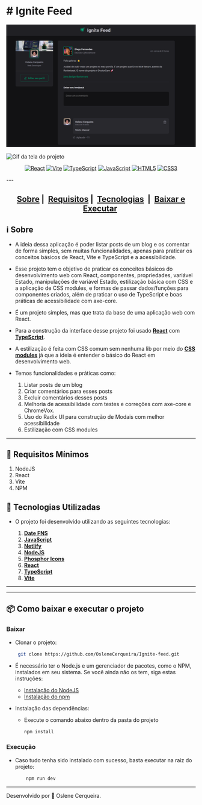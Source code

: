 # # Ignite Feed

![Print da tela do projeto](./src/assets/print-projeto.png)


![Gif da tela do projeto](./src/assets/gif-projeto-exc.gif)

<div align="center">

[![React](https://img.shields.io/badge/-React-black?style=flat&logo=react&link=https://react.dev)](https://react.dev/) [![Vite](https://img.shields.io/badge/-Vite-%23646CFF.svg?style=flat&logo=vite&logoColor=white&link=https://vitejs.dev/)](https://vitejs.dev/) [![TypeScript](https://img.shields.io/badge/-TypeScript-%23007ACC?style=?style=flat-square&logo=typescript&logoColor=white&link=https://www.typescriptlang.org/)](https://www.typescriptlang.org/) [![JavaScript](https://img.shields.io/badge/-JavaScript-%23323330.svg?style=flat&logo=javascript&link=https://www.javascript.com/)](https://www.javascript.com/) [![HTML5](https://img.shields.io/badge/-HTML5-E34F26?style=flat&logo=html5&logoColor=white&link=https://developer.mozilla.org/pt-BR/docs/Web/HTML)](https://developer.mozilla.org/pt-BR/docs/Web/HTML) [![CSS3](https://img.shields.io/badge/-CSS3-1572B6?style=flat&logo=css3&link=https://www.w3schools.com/css/)](https://www.w3schools.com/css/) 

</div>
---

<div align="center">
        <h2>
          <a href="#information_source-sobre">Sobre</a>&nbsp;|&nbsp;
          <a href="#seedling-requisitos-mínimos">Requisitos</a>&nbsp;|&nbsp;
          <a href="#rocket-principais-tecnologias-utilizadas">Tecnologias</a>
          &nbsp;|&nbsp;
          <a href="#package-como-baixar-e-executar-o-projeto">Baixar e Executar</a>&nbsp;
        </h2>
</div>


## :information_source: Sobre

- A ideia dessa aplicação é poder listar posts de um blog e os comentar de forma simples, sem muitas funcionalidades, apenas para praticar os conceitos básicos de React, Vite e TypeScript e a acessibilidade.
- Esse projeto tem o objetivo de praticar os conceitos básicos do desenvolvimento web com React, componentes, propriedades, variável Estado, manipulações de variável Estado, estilização básica com CSS e a aplicação de CSS modules, e formas de passar dados/funções para componentes criados, além de praticar o uso de TypeScript e boas práticas de acessibilidade com axe-core.
- É um projeto simples, mas que trata da base de uma aplicação web com React.

- Para a construção da interface desse projeto foi usado **[React](https://react.dev)** com **[TypeScript](https://www.typescriptlang.org/)**.
- A estilização é feita com CSS comum sem nenhuma lib por meio do **[CSS modules](https://github.com/css-modules/css-modules)** já que a ideia é entender o básico do React em desenvolvimento web.

- Temos funcionalidades e práticas como:
  1. Listar posts de um blog
  2. Criar comentários para esses posts
  3. Excluir comentários desses posts
  4. Melhoria de acessibilidade com testes e correções com axe-core e ChromeVox.
  5. Uso do Radix UI para construção de Modais com melhor acessibilidade
  6. Estilização com CSS modules
---

## :seedling: Requisitos Mínimos

  1. NodeJS
  2. React
  3. Vite
  4. NPM


## :rocket: Tecnologias Utilizadas

- O projeto foi desenvolvido utilizando as seguintes tecnologias:


  1. **[Date FNS](https://date-fns.org/)**
  2. **[JavaScript](https://developer.mozilla.org/pt1.BR/docs/Web/JavaScript)**
  3. **[Netlify](https://www.netlify.com/)**
  4. **[NodeJS](https://nodejs.org/en/)**
  5. **[Phosphor Icons](https://phosphoricons.com/)**
  6. **[React](https://pt1.br.react.dev/)**
  7. **[TypeScript](https://www.typescriptlang.org/)**
  8. **[Vite](https://vitejs.dev/)**

---



---

## :package: Como baixar e executar o projeto

### Baixar

- Clonar o projeto:

  ```bash
   git clone https://github.com/OsleneCerqueira/Ignite-feed.git
  ```

- É necessário ter o Node.js e um gerenciador de pacotes, como o NPM, instalados em seu sistema. Se você ainda não os tem, siga estas instruções:
  - [Instalação do NodeJS](https://nodejs.org/en/)
  - [Instalação do  npm](https://www.npmjs.com/get-npm)

- Instalação das dependências:
  - Execute o comando abaixo dentro da pasta do projeto

    ```bash
    npm install

    ```

### Execução

- Caso tudo tenha sido instalado com sucesso, basta executar na raiz do projeto:

  ```bash
      npm run dev
  ```

---

Desenvolvido por :star2: Oslene Cerqueira.